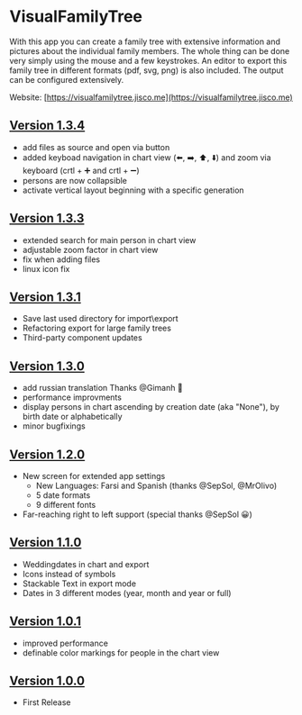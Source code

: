 # VisualFamilyTree

With this app you can create a family tree with extensive information and pictures about the individual family members. The whole thing can be done very simply using the mouse and a few keystrokes. An editor to export this family tree in different formats (pdf, svg, png) is also included. The output can be configured extensively.

Website: [https://visualfamilytree.jisco.me](https://visualfamilytree.jisco.me)

## <a href="https://github.com/Jisco/VisualFamilyTree/blob/master/v1.3.4.md">Version 1.3.4</a>
* add files as source and open via button
* added keyboad navigation in chart view (⬅️, ➡️, ⬆️, ⬇️) and zoom via keyboard (crtl + ➕ and crtl + ➖)
* persons are now collapsible 
* activate vertical layout beginning with a specific generation

## <a href="https://github.com/Jisco/VisualFamilyTree/blob/master/v1.3.3.md">Version 1.3.3</a>
* extended search for main person in chart view
* adjustable zoom factor in chart view
* fix when adding files
* linux icon fix 

## <a href="https://github.com/Jisco/VisualFamilyTree/blob/master/v1.3.1.md">Version 1.3.1</a>
* Save last used directory for import\export
* Refactoring export for large family trees
* Third-party component updates

## <a href="https://github.com/Jisco/VisualFamilyTree/blob/master/v1.3.0.md">Version 1.3.0</a>
* add russian translation
Thanks @Gimanh 🚀
* performance improvments
* display persons in chart ascending by creation date (aka "None"), by birth date or alphabetically
* minor bugfixings

## <a href="https://github.com/Jisco/VisualFamilyTree/blob/master/v1.2.0.md">Version 1.2.0</a>
* New screen for extended app settings
  * New Languages: Farsi and Spanish (thanks @SepSol, @MrOlivo)
  * 5 date formats
  * 9 different fonts
* Far-reaching right to left support (special thanks @SepSol 😀)

## <a href="https://github.com/Jisco/VisualFamilyTree/blob/master/v1.1.0.md">Version 1.1.0</a>
* Weddingdates in chart and export
* Icons instead of symbols
* Stackable Text in export mode
* Dates in 3 different modes (year, month and year or full)

## <a href="https://github.com/Jisco/VisualFamilyTree/blob/master/v1.0.1.md">Version 1.0.1</a>
* improved performance
* definable color markings for people in the chart view

## <a href="https://github.com/Jisco/VisualFamilyTree/blob/master/v1.0.0.md">Version 1.0.0</a>
* First Release
